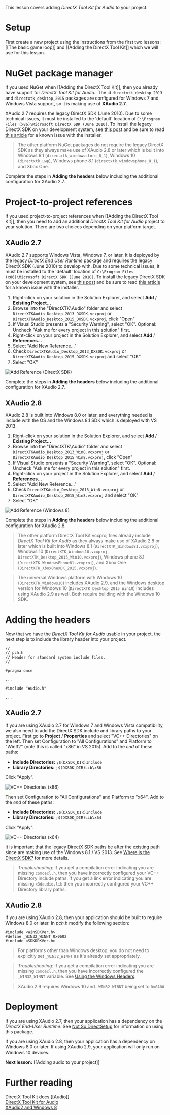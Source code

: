 This lesson covers adding _DirectX Tool Kit for Audio_ to your project.

# Setup
First create a new project using the instructions from the first two lessons: [[The basic game loop]] and
[[Adding the DirectX Tool Kit]] which we will use for this lesson.

# NuGet package manager
If you used NuGet when [[Adding the DirectX Tool Kit]], then you already have support for _DirectX Tool Kit for Audio._. The id ``directxtk_desktop_2013`` and ``directxtk_desktop_2015`` packages are configured for Windows 7 and Windows Vista support, so it is making use of **XAudio 2.7**.

XAudio 2.7 requires the legacy DirectX SDK (June 2010). Due to some technical issues, it must be installed to the 'default' location of ``C:\Program Files (x86)\Microsoft DirectX SDK (June 2010)``. To install the legacy DirectX SDK on your development system, see [this post](http://blogs.msdn.com/b/chuckw/archive/2010/06/15/10023137.aspx) and be sure to read [this article](http://blogs.msdn.com/b/chuckw/archive/2013/09/24/10246203.aspx) for a known issue with the installer.

> The other platform NuGet packages do not require the legacy DirectX SDK as they always make use of XAudio 2.8 or later which is built into Windows 8.1 (``directxtk_windowsstore_8_1``), Windows 10 (``directxtk_uwp``), Windows phone 8.1 (``directxtk_windowsphone_8_1``), and Xbox One.

Complete the steps in **Adding the headers** below including the additional configuration for XAudio 2.7.

# Project-to-project references
If you used project-to-project references when [[Adding the DirectX Tool Kit]], then you need to add an additional _DirectX Tool Kit for Audio_ project to your solution. There are two choices depending on your platform target.

## XAudio 2.7
XAudio 2.7 supports Windows Vista, Windows 7, or later. It is deployed by the legacy _DirectX End User Runtime_ package and requires the legacy DirectX SDK (June 2010) to develop with. Due to some technical issues, it must be installed to the 'default' location of ``C:\Program Files (x86)\Microsoft DirectX SDK (June 2010)``. To install the legacy DirectX SDK on your development system, see [this post](http://blogs.msdn.com/b/chuckw/archive/2010/06/15/10023137.aspx) and be sure to read [this article](http://blogs.msdn.com/b/chuckw/archive/2013/09/24/10246203.aspx) for a known issue with the installer.

1. Right-click on your solution in the Solution Explorer, and select **Add** / **Existing Project...**
1. Browse into the "DirectXTK\Audio" folder and select ``DirectXTKAudio_Desktop_2013_DXSDK.vcxproj`` or ``DirectXTKAudio_Desktop_2015_DXSDK.vcxproj``, click "Open"
1. If Visual Studio presents a "Security Warning", select "OK". Optional: Uncheck "Ask me for every project in this solution" first.
1. Right-click on your project in the Solution Explorer, and select **Add** / **References...**
1. Select "Add New Reference..."
1. Check ``DirectXTKAudio_Desktop_2013_DXSDK.vcxproj`` or ``DirectXTKAudio_Desktop_2015_DXSDK.vcxproj`` and select "OK"
1. Select "OK"

![Add Reference (DirectX SDK)](https://github.com/Microsoft/DirectXTK/wiki/images/AddReferenceDX.png)

Complete the steps in **Adding the headers** below including the additional configuration for XAudio 2.7.

## XAudio 2.8
XAudio 2.8 is built into Windows 8.0 or later, and everything needed is include with the OS and the Windows 8.1 SDK which is deployed with VS 2013.

1. Right-click on your solution in the Solution Explorer, and select **Add** / **Existing Project...**
1. Browse into the "DirectXTK\Audio" folder and select ``DirectXTKAudio_Desktop_2013_Win8.vcxproj`` or ``DirectXTKAudio_Desktop_2015_Win8.vcxproj``, click "Open"
1. If Visual Studio presents a "Security Warning", select "OK". Optional: Uncheck "Ask me for every project in this solution" first.
1. Right-click on your project in the Solution Explorer, and select **Add** / **References...**
1. Select "Add New Reference..."
1. Check ``DirectXTKAudio_Desktop_2013_Win8.vcxproj`` or ``DirectXTKAudio_Desktop_2015_Win8.vcxproj`` and select "OK"
1. Select "OK"

![Add Reference (Windows 8)](https://github.com/Microsoft/DirectXTK/wiki/images/AddReferenceWin8.png)

Complete the steps in **Adding the headers** below including the additional configuration for XAudio 2.8.

> The other platform DirectX Tool Kit vcxproj files already include _DirectX Tool Kit for Audio_ as they always make use of XAudio 2.8 or later which is built into Windows 8.1 (``DirectXTK_Windows81.vcxproj``), Windows 10 (``DirectXTK_Windows10.vcxproj``, ``DirectXTK_Desktop_2015_Win10.vcxproj``), Windows phone 8.1 (``DirectXTK_WindowsPhone81.vcxproj``), and Xbox One (``DirectXTK_XboxOneXDK_2015.vcxproj``).

> The universal Windows platform with Windows 10 (``DirectXTK_Windows10``) includes XAudio 2.9, and the Windows desktop version for Windows 10 (``DirectXTK_Desktop_2015_Win10``) includes using XAudio 2.9 as well. Both require building with the Windows 10 SDK.

# Adding the headers
Now that we have the _DirectX Tool Kit for Audio_ usable in your project, the next step is to include the library header into your project.

    //
    // pch.h
    // Header for standard system include files.
    //

    #pragma once

    ...

    #include "Audio.h"

    ...

## XAudio 2.7
If you are using XAudio 2.7 for Windows 7 and Windows Vista compatibility, we also need to add the DirectX SDK include and library paths to your project. First go to **Project** / **Properties** and select "VC++ Directories" on the left. Then set Configuration to "All Configurations" and Platform to "Win32" (note this is called "x86" in VS 2015). Add to the _end_ of these paths:
* **Include Directories:** ``;$(DXSDK_DIR)Include``
* **Library Directories:** ``;$(DXSDK_DIR)Lib\x86``

Click "Apply".

![VC++ Directories (x86)](https://github.com/Microsoft/DirectXTK/wiki/images/settingsDXx86.png)

Then set Configuration to "All Configurations" and Platform to "x64". Add to the _end_ of these paths:
* **Include Directories:** ``;$(DXSDK_DIR)Include``
* **Library Directories:** ``;$(DXSDK_DIR)Lib\x64``

Click "Apply".

![VC++ Directories (x64)](https://github.com/Microsoft/DirectXTK/wiki/images/settingsDXx64.png)

It is important that the legacy DirectX SDK paths be after the existing path since are making use of the Windows 8.1 / VS 2013. See [Where is the DirectX SDK?](http://msdn.microsoft.com/en-us/library/windows/desktop/ee663275.aspx) for more details.

> _Troubleshooting:_ If you get a compilation error indicating you are missing ``comdecl.h``, then you have incorrectly configured your VC++ Directory include paths. If you get a link error indicating you are missing ``x3daudio.lib`` then you incorrectly configured your VC++ Directory library paths.

## XAudio 2.8

If you are using XAudio 2.8, then your application should be built to require Windows 8.0 or later. In *pch.h* modify the following section:

    #include <WinSDKVer.h>
    #define _WIN32_WINNT 0x0602
    #include <SDKDDKVer.h>

> For platforms other than Windows desktop, you do not need to explicitly set ``_WIN32_WINNT`` as it's already set appropriately.

> _Troubleshooting:_ If you get a compilation error indicating you are missing ``comdecl.h``, then you have incorrectly configured the ``_WIN32_WINNT`` variable. See [Using the Windows Headers](http://msdn.microsoft.com/en-us/library/windows/desktop/aa383745.aspx).

> XAudio 2.9 requires Windows 10 and ``_WIN32_WINNT`` being set to ``0x0A00``

# Deployment
If you are using XAudio 2.7, then your application has a dependency on the _DirectX End-User Runtime_. See [Not So DirectSetup](http://blogs.msdn.com/b/chuckw/archive/2010/09/08/not-so-direct-setup.aspx) for information on using this package.

If you are using XAudio 2.8, then your application has a dependency on Windows 8.0 or later. If using XAudio 2.9, your application will only run on Windows 10 devices.

**Next lesson:** [[Adding audio to your project]]

# Further reading
DirectX Tool Kit docs [[Audio]]  
[DirectX Tool Kit for Audio](http://blogs.msdn.com/b/chuckw/archive/2013/12/25/directx-tool-kit-for-audio.aspx)  
[XAudio2 and Windows 8](http://blogs.msdn.com/b/chuckw/archive/2012/04/02/xaudio2-and-windows-8-consumer-preview.aspx)
